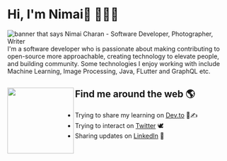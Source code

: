 # Hi, I'm Nimai👋 👩🏾‍💻

<img src="https://raw.githubusercontent.com/0x4E43/NimaiCharan/master/profile.png" alt="banner that says Nimai Charan - Software Developer, Photographer, Writer">
I'm a software developer who is passionate about making contributing to open-source more approachable, creating technology to elevate people, and building community. Some technologies I enjoy working with include Machine Learning, Image Processing, Java, FLutter and GraphQL etc. 

## Find me around the web 🌎<img align="left" width="150" height="150" src="https://raw.githubusercontent.com/0x4E43/NimaiCharan/master/hi.png"></a>
- Trying to share my learning on <a href="https://dev.to/0x4e43">Dev.to</a> 📝✍️
- Trying to interact on <a href="https://twitter.com/0x4E43"> Twitter</a> 🕊️
- Sharing updates on <a href="https://www.linkedin.com/in/nimai-charan//">LinkedIn</a> 💼
